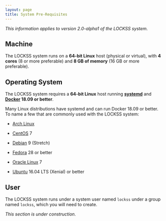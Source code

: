 ```yaml
---
layout: page
title: System Pre-Requisites
---
```


*This information applies to version 2.0-alpha1 of the LOCKSS system.*

## Machine

The LOCKSS system runs on a **64-bit Linux** host (physical or virtual), with **4 cores** (8 or more preferable) and **8 GB of memory** (16 GB or more preferable).

## Operating System

The LOCKSS system requires a **64-bit Linux** host running [**systemd**](https://www.freedesktop.org/wiki/Software/systemd/) and **[Docker](https://www.docker.com/) 18.09 or better**.

Many Linux distributions have systemd and can run Docker 18.09 or better. To name a few that are commonly used with the LOCKSS system:

*   [Arch Linux](https://www.archlinux.org/)
<!-- #osversion -->
*   [CentOS](https://www.centos.org/) 7
<!-- #osversion -->
*   [Debian](https://www.debian.org/) 9 (Stretch)
<!-- #osversion -->
*   [Fedora](https://getfedora.org/) 28 or better
<!-- #osversion -->
*   [Oracle Linux](https://www.oracle.com/linux/) 7
<!-- #osversion -->
*   [Ubuntu](https://www.ubuntu.com/) 16.04 LTS (Xenial) or better

## User

The LOCKSS system runs under a system user named `lockss` under a group named `lockss`, which you will need to create.

<!-- FIXME -->
*This section is under construction.*
